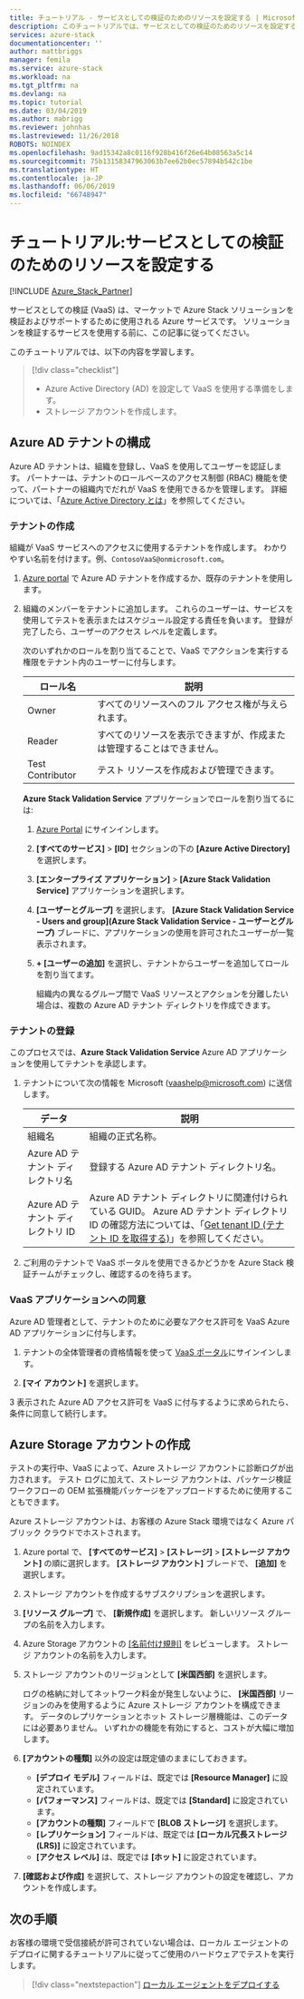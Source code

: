 ```yaml
---
title: チュートリアル - サービスとしての検証のためのリソースを設定する | Microsoft Docs
description: このチュートリアルでは、サービスとしての検証のためのリソースを設定する方法を学習します。
services: azure-stack
documentationcenter: ''
author: mattbriggs
manager: femila
ms.service: azure-stack
ms.workload: na
ms.tgt_pltfrm: na
ms.devlang: na
ms.topic: tutorial
ms.date: 03/04/2019
ms.author: mabrigg
ms.reviewer: johnhas
ms.lastreviewed: 11/26/2018
ROBOTS: NOINDEX
ms.openlocfilehash: 9ad15342a8c0116f928b416f26e64b08563a5c14
ms.sourcegitcommit: 75b13158347963063b7ee62b0ec57894b542c1be
ms.translationtype: HT
ms.contentlocale: ja-JP
ms.lasthandoff: 06/06/2019
ms.locfileid: "66748947"
---
```

# <a name="tutorial-set-up-resources-for-validation-as-a-service"></a>チュートリアル:サービスとしての検証のためのリソースを設定する

[!INCLUDE [Azure_Stack_Partner](./includes/azure-stack-partner-appliesto.md)]

サービスとしての検証 (VaaS) は、マーケットで Azure Stack ソリューションを検証およびサポートするために使用される Azure サービスです。 ソリューションを検証するサービスを使用する前に、この記事に従ってください。

このチュートリアルでは、以下の内容を学習します。

> [!div class="checklist"]
> * Azure Active Directory (AD) を設定して VaaS を使用する準備をします。
> * ストレージ アカウントを作成します。

## <a name="configure-an-azure-ad-tenant"></a>Azure AD テナントの構成

Azure AD テナントは、組織を登録し、VaaS を使用してユーザーを認証します。 パートナーは、テナントのロールベースのアクセス制御 (RBAC) 機能を使って、パートナーの組織内でだれが VaaS を使用できるかを管理します。 詳細については、「[Azure Active Directory とは](https://docs.microsoft.com/azure/active-directory/fundamentals/active-directory-whatis)」を参照してください。

### <a name="create-a-tenant"></a>テナントの作成

組織が VaaS サービスへのアクセスに使用するテナントを作成します。 わかりやすい名前を付けます。例、`ContosoVaaS@onmicrosoft.com`。

1. [Azure portal](https://portal.azure.com) で Azure AD テナントを作成するか、既存のテナントを使用します。 <!-- For instructions on creating new Azure AD tenants, see [Get started with Azure AD](https://docs.microsoft.com/azure/active-directory/get-started-azure-ad). -->

2. 組織のメンバーをテナントに追加します。 これらのユーザーは、サービスを使用してテストを表示またはスケジュール設定する責任を負います。 登録が完了したら、ユーザーのアクセス レベルを定義します。

    次のいずれかのロールを割り当てることで、VaaS でアクションを実行する権限をテナント内のユーザーに付与します。

    | ロール名 | 説明 |
    |---------------------|------------------------------------------|
    | Owner | すべてのリソースへのフル アクセス権が与えられます。 |
    | Reader | すべてのリソースを表示できますが、作成または管理することはできません。 |
    | Test Contributor | テスト リソースを作成および管理できます。 |

    **Azure Stack Validation Service** アプリケーションでロールを割り当てるには:

   1. [Azure Portal](https://portal.azure.com) にサインインします。
   2. **[すべてのサービス]**  >  **[ID]** セクションの下の **[Azure Active Directory]** を選択します。
   3. **[エンタープライズ アプリケーション]**  >  **[Azure Stack Validation Service]** アプリケーションを選択します。
   4. **[ユーザーとグループ]** を選択します。 **[Azure Stack Validation Service - Users and group]\(Azure Stack Validation Service - ユーザーとグループ\)** ブレードに、アプリケーションの使用を許可されたユーザーが一覧表示されます。
   5. **+ [ユーザーの追加]** を選択し、テナントからユーザーを追加してロールを割り当てます。

      組織内の異なるグループ間で VaaS リソースとアクションを分離したい場合は、複数の Azure AD テナント ディレクトリを作成できます。

### <a name="register-your-tenant"></a>テナントの登録

このプロセスでは、**Azure Stack Validation Service** Azure AD アプリケーションを使用してテナントを承認します。

1. テナントについて次の情報を Microsoft ([vaashelp@microsoft.com](mailto:vaashelp@microsoft.com)) に送信します。

    | データ | 説明 |
    |--------------------------------|---------------------------------------------------------------------------------------------|
    | 組織名 | 組織の正式名称。 |
    | Azure AD テナント ディレクトリ名 | 登録する Azure AD テナント ディレクトリ名。 |
    | Azure AD テナント ディレクトリ ID | Azure AD テナント ディレクトリに関連付けられている GUID。 Azure AD テナント ディレクトリ ID の確認方法については、「[Get tenant ID (テナント ID を取得する)](https://docs.microsoft.com/azure/azure-resource-manager/resource-group-create-service-principal-portal#get-values-for-signing-in)」を参照してください。 |

2. ご利用のテナントで VaaS ポータルを使用できるかどうかを Azure Stack 検証チームがチェックし、確認するのを待ちます。

### <a name="consent-to-the-vaas-application"></a>VaaS アプリケーションへの同意

Azure AD 管理者として、テナントのために必要なアクセス許可を VaaS Azure AD アプリケーションに付与します。

1. テナントの全体管理者の資格情報を使って [VaaS ポータル](https://azurestackvalidation.com/)にサインインします。 

2. **[マイ アカウント]** を選択します。

3 表示された Azure AD アクセス許可を VaaS に付与するように求められたら、条件に同意して続行します。

## <a name="create-an-azure-storage-account"></a>Azure Storage アカウントの作成

テストの実行中、VaaS によって、Azure ストレージ アカウントに診断ログが出力されます。 テスト ログに加えて、ストレージ アカウントは、パッケージ検証ワークフローの OEM 拡張機能パッケージをアップロードするために使用することもできます。

Azure ストレージ アカウントは、お客様の Azure Stack 環境ではなく Azure パブリック クラウドでホストされます。

1. Azure portal で、 **[すべてのサービス]**  >  **[ストレージ]**  >  **[ストレージ アカウント]** の順に選択します。 **[ストレージ アカウント]** ブレードで、 **[追加]** を選択します。

2. ストレージ アカウントを作成するサブスクリプションを選択します。

3. **[リソース グループ]** で、 **[新規作成]** を選択します。 新しいリソース グループの名前を入力します。

4. Azure Storage アカウントの [[名前付け規則]](https://docs.microsoft.com/azure/architecture/best-practices/naming-conventions#storage) をレビューします。 ストレージ アカウントの名前を入力します。

5. ストレージ アカウントのリージョンとして **[米国西部]** を選択します。

    ログの格納に対してネットワーク料金が発生しないように、 **[米国西部]** リージョンのみを使用するように Azure ストレージ アカウントを構成できます。 データのレプリケーションとホット ストレージ層機能は、このデータには必要ありません。 いずれかの機能を有効にすると、コストが大幅に増加します。

6. **[アカウントの種類]** 以外の設定は既定値のままにしておきます。

    - **[デプロイ モデル]** フィールドは、既定では **[Resource Manager]** に設定されています。
    - **[パフォーマンス]** フィールドは、既定では **[Standard]** に設定されています。
    - **[アカウントの種類]** フィールドで **[BLOB ストレージ]** を選択します。
    - **[レプリケーション]** フィールドは、既定では **[ローカル冗長ストレージ (LRS)]** に設定されています。
    - **[アクセス レベル]** は、既定では **[ホット]** に設定されています。

7. **[確認および作成]** を選択して、ストレージ アカウントの設定を確認し、アカウントを作成します。

## <a name="next-steps"></a>次の手順

お客様の環境で受信接続が許可されていない場合は、ローカル エージェントのデプロイに関するチュートリアルに従ってご使用のハードウェアでテストを実行します。

> [!div class="nextstepaction"]
> [ローカル エージェントをデプロイする](azure-stack-vaas-local-agent.md)

